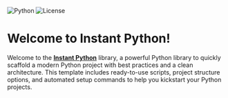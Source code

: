 ![Python](https://img.shields.io/badge/python-3.10%2B-blue?style=for-the-badge&logo=python) ![License](https://img.shields.io/github/license/dimanu-py/python-skeleton?style=for-the-badge)

# Welcome to Instant Python!

Welcome to the [**Instant Python**](https://github.com/dimanu-py/instant-python-ddd) library, a powerful Python library to quickly
scaffold a modern Python project with best practices and a clean architecture. This template includes ready-to-use scripts, project
structure options, and automated setup commands to help you kickstart your Python projects.
